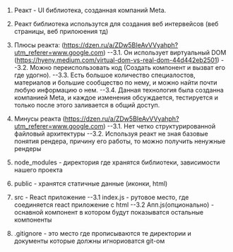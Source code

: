 1. Реакт - UI библиотека, созданная компаний Meta.
2. Реакт библиотека использутся для создания веб интервейсов (веб страницы, веб прилоюения тд)
3. Плюсы реакта: (https://dzen.ru/a/ZDw5BIeAvVVyahph?utm_referer=www.google.com)
    --3.1. Он использует виртуальный DOM (https://hyeny.medium.com/virtual-dom-vs-real-dom-44d442eb2501)
    --3.2. Moжно переиспользовать код (Создать компонент и вызват его где удогно).
    --3.3. Есть большое количество специалостов, материалов и большие сообщество по нему, и можно найти почти любую информацию о нем.
    --3.4. Данная технология была созданна компанией Meta, и каждое изменения обсуждается, тестируется и только после этого заливается в общий доступ.
4. Минусы реакта (https://dzen.ru/a/ZDw5BIeAvVVyahph?utm_referer=www.google.com)
    --3.1. Нет четко структурированной файловый архитектуры
    --3.2. Используя реакт не зная базовые понятия рендера, причину его работы, то можно получить ненужные рендеры



1. node_modules - директория где хранятся библиотеки, зависимости нашего проекта
2. public - хранятся статичные данные (иконки, html)
3. src - React приложение
    --3.1 index.js - рутовое место, где соединяется react приложение с html
    --3.2 Апп.js(опционально) - оснавной компонент в котором будут показыватся остальные компоненты
4. .gitignore - это место где прописываются те директории и документы которые должны игнориоватся git-ом
